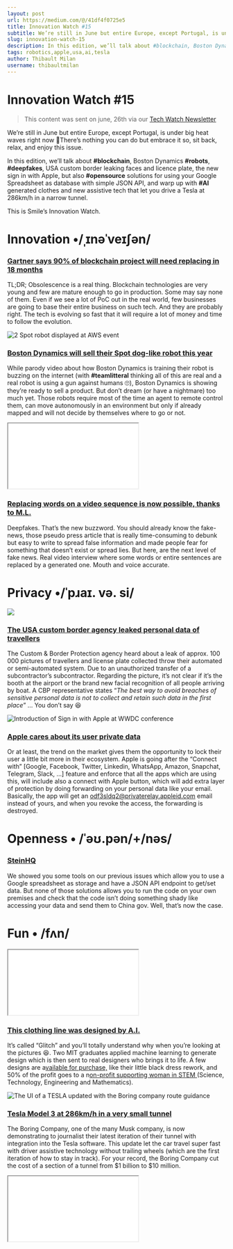 ```yaml
---
layout: post
url: https://medium.com/@/41df4f0725e5
title: Innovation Watch #15
subtitle: We’re still in June but entire Europe, except Portugal, is under big heat waves right now 🥵There’s nothing you can do but embrace it
slug: innovation-watch-15
description: In this edition, we’ll talk about #blockchain, Boston Dynamics #robots, #deepfakes, USA custom border leaking faces and licence plate, the new sign in with Apple, but also #opensource solutions for us
tags: robotics,apple,usa,ai,tesla
author: Thibault Milan
username: thibaultmilan
---
```


# Innovation Watch #15

> This content was sent on june, 26th via our [Tech Watch Newsletter](https://mailchi.mp/c414f1508567/techwatch)

We’re still in June but entire Europe, except Portugal, is under big heat waves right now 🥵There’s nothing you can do but embrace it so, sit back, relax, and enjoy this issue.

In this edition, we’ll talk about **#blockchain**, Boston Dynamics **#robots**, **#deepfakes**, USA custom border leaking faces and licence plate, the new sign in with Apple, but also **#opensource** solutions for using your Google Spreadsheet as database with simple JSON API, and warp up with **#AI** generated clothes and new assistive tech that let you drive a Tesla at 286km/h in a narrow tunnel.

This is Smile’s Innovation Watch.

# Innovation •/ˌɪnəˈveɪʃən/

### [Gartner says 90% of blockchain project will need replacing in 18 months](https://www.zdnet.com/article/gartner-says-90-of-blockchain-projects-will-need-replacing-in-18-months/)

TL;DR; Obsolescence is a real thing.
Blockchain technologies are very young and few are mature enough to go in production. Some may say none of them. Even if we see a lot of PoC out in the real world, few businesses are going to base their entire business on such tech. And they are probably right. The tech is evolving so fast that it will require a lot of money and time to follow the evolution.

![2 Spot robot displayed at AWS event](/assets/images/posts/0*kO5hOYhgK2vpsvHQ.jpg)

### [Boston Dynamics will sell their Spot dog-like robot this year](https://www.theverge.com/2019/6/5/18653710/boston-dynamics-first-commercial-robot-spot-demo-amazon-remars-conference-marc-raibert)

While parody video about how Boston Dynamics is training their robot is buzzing on the internet (with **#teamlitteral** thinking all of this are real and a real robot is using a gun against humans 🙄), Boston Dynamics is showing they’re ready to sell a product. But don’t dream (or have a nightmare) too much yet. Those robots require most of the time an agent to remote control them, can move autonomously in an environment but only if already mapped and will not decide by themselves where to go or not.

<iframe src="/assets/images/posts/8d5c7a5741d88136ec44a832ccaeb2d7.html"></iframe>

### [Replacing words on a video sequence is now possible, thanks to M.L.](https://www.theverge.com/2019/6/10/18659432/deepfake-ai-fakes-tech-edit-video-by-typing-new-words)

Deepfakes. That’s the new buzzword. You should already know the fake-news, those pseudo press article that is really time-consuming to debunk but easy to write to spread false information and made people fear for something that doesn’t exist or spread lies. But here, are the next level of fake news. Real video interview where some words or entire sentences are replaced by a generated one. Mouth and voice accurate.

# Privacy •/ˈpɹaɪ. və. si/

![](/assets/images/posts/0*t3tZ-dWtrhO8YuY7.jpg)

### [The USA custom border agency leaked personal data of travellers](https://techcrunch.com/2019/06/10/cbp-data-breach/)

The Custom & Border Protection agency heard about a leak of approx. 100 000 pictures of travellers and license plate collected throw their automated or semi-automated system. Due to an unauthorized transfer of a subcontractor’s subcontractor. Regarding the picture, it’s not clear if it’s the booth at the airport or the brand new facial recognition of all people arriving by boat. A CBP representative states “*The best way to avoid breaches of sensitive personal data is not to collect and retain such data in the first place*” … You don’t say 😆

![Introduction of Sign in with Apple at WWDC conference](/assets/images/posts/0*4Gq-hI5moOZ4plAO.png)

### [Apple cares about its user private data](https://techcrunch.com/2019/06/03/apple-sign-in-privacy/)

Or at least, the trend on the market gives them the opportunity to lock their user a little bit more in their ecosystem. Apple is going after the “Connect with” [Google, Facebook, Twitter, Linkedin, WhatsApp, Amazon, Snapchat, Telegram, Slack, …] feature and enforce that all the apps which are using this, will include also a connect with Apple button, which will add extra layer of protection by doing forwarding on your personal data like your email. Basically, the app will get an odf3sldq2@privaterelay.appleid.com email instead of yours, and when you revoke the access, the forwarding is destroyed.

# Openness • /ˈəʊ.pən/+/nəs/

### [SteinHQ](https://github.com/SteinHQ/Stein)

We showed you some tools on our previous issues which allow you to use a Google spreadsheet as storage and have a JSON API endpoint to get/set data. But none of those solutions allows you to run the code on your own premises and check that the code isn’t doing something shady like accessing your data and send them to China gov. Well, that’s now the case.

# Fun • /fʌn/

<iframe src="/assets/images/posts/42157f6bd5753fb6328ba832d7290077.html"></iframe>

### [This clothing line was designed by A.I.](https://mailchi.mp/a535bea83b94/innovation-watch-15#)

It’s called “Glitch” and you’ll totally understand why when you’re looking at the pictures 😆. Two MIT graduates applied machine learning to generate design which is then sent to real designers who brings it to life. A few designs are a[vailable for purchase,](https://glitch-ai.com/collections/new-collections/products/little-black-dress?variant=28608427425871) like their little black dress rework, and 50% of the profit goes to a n[on-profit supporting woman in STEM ](https://anitab.org/)(Science, Technology, Engineering and Mathematics).

![The UI of a TESLA updated with the Boring company route guidance](/assets/images/posts/0*F3N1vFbr1KtktbK3.jpg)

### [Tesla Model 3 at 286km/h in a very small tunnel](https://www.teslarati.com/video-tesla-model-3-drives-boring-company-tunnel-at-116-mph/)

The Boring Company, one of the many Musk company, is now demonstrating to journalist their latest iteration of their tunnel with integration into the Tesla software. This update let the car travel super fast with driver assistive technology without trailing wheels (which are the first iteration of how to stay in track). For your record, the Boring Company cut the cost of a section of a tunnel from $1 billion to $10 million.

<iframe src="/assets/images/posts/7f2e256dddfff2d5c620454282a6da65.html"></iframe>


